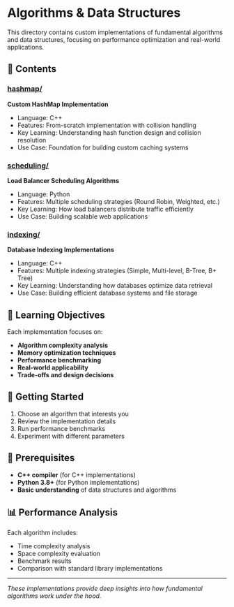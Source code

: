 # Algorithms & Data Structures

This directory contains custom implementations of fundamental algorithms and data structures, focusing on performance optimization and real-world applications.

## 📁 Contents

### [hashmap/](hashmap/)
**Custom HashMap Implementation**
- Language: C++
- Features: From-scratch implementation with collision handling
- Key Learning: Understanding hash function design and collision resolution
- Use Case: Foundation for building custom caching systems

### [scheduling/](scheduling/)
**Load Balancer Scheduling Algorithms**
- Language: Python
- Features: Multiple scheduling strategies (Round Robin, Weighted, etc.)
- Key Learning: How load balancers distribute traffic efficiently
- Use Case: Building scalable web applications

### [indexing/](indexing/)
**Database Indexing Implementations**
- Language: C++
- Features: Multiple indexing strategies (Simple, Multi-level, B-Tree, B+ Tree)
- Key Learning: Understanding how databases optimize data retrieval
- Use Case: Building efficient database systems and file storage

## 🎯 Learning Objectives

Each implementation focuses on:
- **Algorithm complexity analysis**
- **Memory optimization techniques**
- **Performance benchmarking**
- **Real-world applicability**
- **Trade-offs and design decisions**

## 🚀 Getting Started

1. Choose an algorithm that interests you
2. Review the implementation details
3. Run performance benchmarks
4. Experiment with different parameters

## 🔧 Prerequisites

- **C++ compiler** (for C++ implementations)
- **Python 3.8+** (for Python implementations)
- **Basic understanding** of data structures and algorithms

## 📊 Performance Analysis

Each algorithm includes:
- Time complexity analysis
- Space complexity evaluation
- Benchmark results
- Comparison with standard library implementations

---

*These implementations provide deep insights into how fundamental algorithms work under the hood.*
